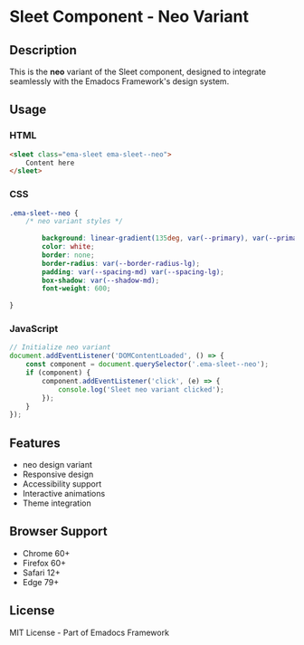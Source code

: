 # Sleet Component - Neo Variant

## Description
This is the **neo** variant of the Sleet component, designed to integrate seamlessly with the Emadocs Framework's design system.

## Usage

### HTML
```html
<sleet class="ema-sleet ema-sleet--neo">
    Content here
</sleet>
```

### CSS
```css
.ema-sleet--neo {
    /* neo variant styles */
    
        background: linear-gradient(135deg, var(--primary), var(--primary-dark));
        color: white;
        border: none;
        border-radius: var(--border-radius-lg);
        padding: var(--spacing-md) var(--spacing-lg);
        box-shadow: var(--shadow-md);
        font-weight: 600;
    
}
```

### JavaScript
```javascript
// Initialize neo variant
document.addEventListener('DOMContentLoaded', () => {
    const component = document.querySelector('.ema-sleet--neo');
    if (component) {
        component.addEventListener('click', (e) => {
            console.log('Sleet neo variant clicked');
        });
    }
});
```

## Features
- neo design variant
- Responsive design
- Accessibility support
- Interactive animations
- Theme integration

## Browser Support
- Chrome 60+
- Firefox 60+
- Safari 12+
- Edge 79+

## License
MIT License - Part of Emadocs Framework

